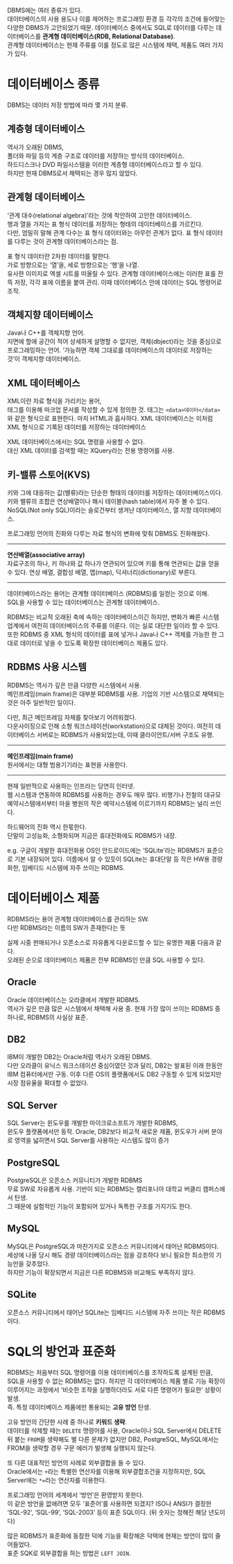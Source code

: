 DBMS에는 여러 종류가 있다.  
데이터베이스의 사용 용도나 이를 제어하는 프로그래밍 환경 등 각각의 조건에 들어맞는 다양한 DBMS가 고안되었기 때문. 데이터베이스 중에서도 SQL로 데이터를 다루는 데이터베이스를 **관계형 데이터베이스(RDB, Relational Database)**.  
관계형 데이터베이스는 현재 주류를 이룰 정도로 많은 시스템에 채택, 제품도 여러 가지가 있다.

# 데이터베이스 종류

DBMS는 데이터 저장 방법에 따라 몇 가지 분류.

## 계층형 데이터베이스

역사가 오래된 DBMS,  
폴더와 파일 등의 계층 구조로 데이터를 저장하는 방식의 데이터베이스.  
하드디스크나 DVD 파일시스템을 이러한 계층형 데이터베이스라고 할 수 있다.  
하지만 현재 DBMS로서 채택되는 경우 많지 않았다.

## 관계형 데이터베이스

‘관계 대수(relational algebra)’라는 것에 착안하여 고안한 데이터베이스.  
행과 열을 가지는 표 형식 데이터를 저장하는 형태의 데이터베이스를 가르킨다.   
다만, 엄밀히 말해 관계 다수는 표 형식 데이터와는 아무런 관계가 없다. 표 형식 데이터를 다루는 것이 관계형 데이터베이스라는 점.

표 형식 데이터란 2차원 데이터를 말한다.  
가로 방향으로는 ‘열’을, 세로 방향으로는 ‘행’을 나열.  
유사한 이미지로 엑셀 시트를 떠올릴 수 있다. 관계형 데이터베이스에는 이러한 표를 잔뜩 저장, 각각 표에 이름을 붙여 관리. 이때 데이터베이스 안에 데이터는 SQL 명령어로 조작.

## 객체지향 데이터베이스

Java나 C++를 객체지향 언어.  
지면에 할애 공간이 적어 상세하게 설명할 수 없지만, 객체(dbject)라는 것을 중심으로 프로그래밍하는 언어. ‘가능하면 객체 그대로를 데이터베이스의 데이터로 저장하는 것’이 객체지향 데이터베이스.

## XML 데이터베이스

XML이란 자료 형식을 가리키는 용어,  
태그를 이용해 마크업 문서를 작성할 수 있게 정의한 것. 태그는 `<data>데이터</data>`와 같은 형식으로 표현한다. 마치 HTML과 흡사하다. XML 데이터베이스는 이처럼 XML 형식으로 기록된 데이터를 저장하는 데이터베이스

XML 데이터베이스에서는 SQL 명령을 사용할 수 없다.  
대신 XML 데이터를 검색할 때는 XQuery라는 전용 명령어를 사용.

## 키-밸류 스토어(KVS)

키와 그에 대응하는 값(밸류)라는 단순한 형태의 데이터를 저장하는 데이터베이스이다. 키와 밸류의 조합은 연상배열이나 해시 테이블(hash table)에서 자주 볼 수 있다.  
NoSQL(Not only SQL)이라는 슬로건부터 생겨난 데이터베이스, 열 지향 데이터베이스.

프로그래밍 언어의 진화와 다루는 자료 형식의 변화에 맞춰 DBMS도 진화해왔다.

---

**연산배열(associative array)**  
자료구조의 하나, 키 하나와 값 하나가 연관되어 있으며 키를 통해 연관되는 값을 얻을 수 있다. 연상 배열, 결합성 배열, 맵(map), 딕셔너리(dictionary)로 부른다.

---

데이터베이스라는 용어는 관계형 데이터베이스 (RDBMS)를 일컫는 것으로 이해.  
SQL을 사용할 수 있는 데이터베이스는 관계형 데이터베이스.

RDBMS는 비교적 오래된 축에 속하는 데이터베이스이긴 하지만, 변화가 빠른 시스템 업계에서 여전히 데이터베이스의 주류를 이룬다. 이는 실로 대단한 일이라 할 수 있다. 또한 RDBMS 중 XML 형식의 데이터를 표에 넣거나 Java나  C++ 객체를 가능한 한 그대로 데이터로 넣을 수 있도록 확장한 데이터베이스 제품도 있다.

## RDBMS 사용 시스템

RDBMS는 역사가 깊은 만큼 다양한 시스템에서 사용.  
메인프레임(main frame)은 대부분 RDBMS를 사용. 기업의 기반 시스템으로 채택되는 것은 아주 일반적인 일이다.

다만, 최근 메인프레임 자체를 찾아보기 어려워졌다.  
다운사이징으로 인해 소형 워크스테이션(workstation)으로 대체된 것이다. 여전히 데이터베이스 서버로는 RDBMS가 사용되었는데, 이때 클라이언트/서버 구조도 유행.

---

**메인프레임(main frame)**  
원서에서는 대형 범용기기라는 표현을 사용한다.

---

현재 일반적으로 사용하는 인프라는 당연히 인터넷.  
웹 시스템과 연동하여 RDBMS를 사용하는 경우도 매우 많다. 비행기나 전철의 대규모 예약시스템에서부터 마을 병원의 작은 예약시스템에 이르기까지 RDBMS는 널리 쓰인다.

하드웨어의 진화 역시 한몫한다.  
단말이 고성능화, 소형화되며 지금은 휴대전화에도 RDBMS가 내장.

e.g. 구글이 개발한 휴대전화용 OS인 안드로이드에는 ‘SQLite’라는 RDBMS가 표준으로 기본 내장되어 있다. 이름에서 알 수 있듯이 SQLite는 휴대단말 등 작은 HW용 경량화한, 임베디드 시스템에 자주 쓰이는 RDBMS.

# 데이터베이스 제품

RDBMS라는 용어 관계형 데이터베이스를 관리하는 SW.  
다만 RDBMS라는 이름의 SW가 존재한다는 뜻

실제 시중 판매되거나 오픈소스로 자유롭게 다운로드할 수 있는 유명한 제품 다음과 같다.  
오래된 순으로 데이터베이스 제품은 전부 RDBMS인 만큼 SQL 사용할 수 있다.

## Oracle

Oracle 데이터베이스는 오라클에서 개발한 RDBMS.  
역사가 깊은 만큼 많은 시스템에서 채택해 사용 중. 현재 가장 많이 쓰이는 RDBMS 중 하나로, RDBMS의 사실상 표준.

## DB2

IBM이 개발한 DB2는 Oracle처럼 역사가 오래된 DBMS.  
다만 오라클이 유닉스 워크스테이션 중심이였던 것과 달리, DB2는 발표된 이래 한동안 IBM 컴퓨터에서만 구동. 이후 다른 OS의 플랫폼에서도 DB2 구동할 수 있게 되었지만 시장 점유율을 확대할 수 없었다.

## SQL Server

SQL Server는 윈도우를 개발한 마이크로소프트가 개발한 RDBMS,  
윈도우 플랫폼에서만 동작. Oracle, DB2보다 비교적 새로운 제품, 윈도우가 서버 분야로 영역을 넓히면서 SQL Server를 사용하는 시스템도 많이 증가

## PostgreSQL

PostgreSQL은 오픈소스 커뮤니티가 개발한 RDBMS  
무료 SW로 자유롭게 사용. 기반이 되는 RDBMS는 캘리포니아 대학교 버클리 캠퍼스에서 탄생.  
그 때문에 실험적인 기능이 포함되어 있거나 독특한 구조를 가지기도 한다.

## MySQL

MySQL은 PostgreSQL과 마찬가지로 오픈소스 커뮤니티에서 태어난 RDBMS이다.  
세상에 나올 당시 해도 경량 데이터베이스라는 점을 강조하다 보니 필요한 최소한의 기능만을 갖추었다.  
하지만 기능이 확장되면서 지금은 다른 RDBMS와 비교해도 부족하지 않다.

## SQLite

오픈소스 커뮤니티에서 태어난 SQLite는 임베디드 시스템에 자주 쓰이는 작은 RDBMS이다.

# SQL의 방언과 표준화

RDBMS는 처음부터 SQL 명령어를 이용 데이터베이스를 조작하도록 설계된 만큼,  
SQL을 사용할 수 없는 RDBMS는 없다. 하지만 각 데이터베이스 제품 별로 기능 확장이 이루어지는 과정에서 ‘비슷한 조작을 실행하더라도 서로 다른 명령어가 필요한’ 상황이 발생.  
즉. 특정 데이터베이스 제품에만 통용되는 **고유 방언** 탄생.

고유 방언의 간단한 사례 중 하나로 **키워드 생략**.  
데이터를 삭제할 때는 `DELETE` 명령어를 사용, Oracle이나 SQL Server에서 DELETE 뒤 붙는 `FROM`을 생략해도 별 다른 문제가 없지만 DB2, PostgreSQL, MySQL에서는 FROM을 생략할 경우 구문 에러가 발생해 실행되지 않는다.

또 다른 대표적인 방언의 사례로 외부결합을 들 수 있다.  
Oracle에서는 `+`라는 특별한 연산자를 이용해 외부결합조건을 지정하지만, SQL Server에는 `*=`라는 연산자를 이용한다.

프로그래밍 언어의 세계에서 ‘방언’은 환영받지 못한다.  
이 같은 방언을 없애려면 모두 ‘표준어’를 사용하면 되겠지? ISO나 ANSI가 결정한 ‘SQL-92’, ‘SQL-99’, ‘SQL-2003’ 등이 표준 SQL이다. (뒤 숫자는 정해진 해당 년도이다)

많은 RDBMS가 표준화에 동참한 덕에 기능을 확장해온 덕택에 현재는 방언이 많이 줄어들었다.  
표준 SQK로 외부결합을 하는 방법은 `LEFT JOIN`.